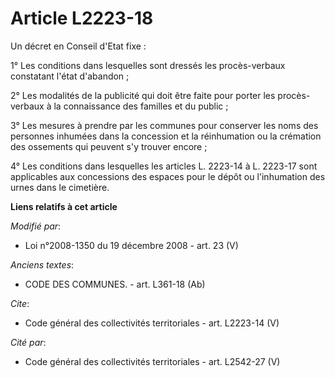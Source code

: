 # Article L2223-18

Un décret en Conseil d'Etat fixe : 

1° Les conditions dans lesquelles sont dressés les procès-verbaux constatant l'état d'abandon ; 

2° Les modalités de la publicité qui doit être faite pour porter les procès-verbaux à la connaissance des familles et du
public ; 

3° Les mesures à prendre par les communes pour conserver les noms des personnes inhumées dans la concession et la
réinhumation ou la crémation des ossements qui peuvent s'y trouver encore ; 

4° Les conditions dans lesquelles les articles L. 2223-14 à L. 2223-17 sont applicables aux concessions des espaces pour le
dépôt ou l'inhumation des urnes dans le cimetière.

**Liens relatifs à cet article**

_Modifié par_:

  - Loi n°2008-1350 du 19 décembre 2008 - art. 23 (V)

_Anciens textes_:

  - CODE DES COMMUNES. - art. L361-18 (Ab)

_Cite_:

  - Code général des collectivités territoriales - art. L2223-14 (V)

_Cité par_:

  - Code général des collectivités territoriales - art. L2542-27 (V)
